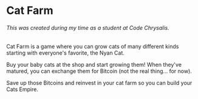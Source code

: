 # Cat Farm

###### This was created during my time as a student at Code Chrysalis.

Cat Farm is a game where you can grow cats of many different kinds starting with everyone's favorite, the Nyan Cat.

Buy your baby cats at the shop and start growing them! When they've matured, you can exchange them for Bitcoin (not the real thing... for now).

Save up those Bitcoins and reinvest in your cat farm so you can build your Cats Empire.
